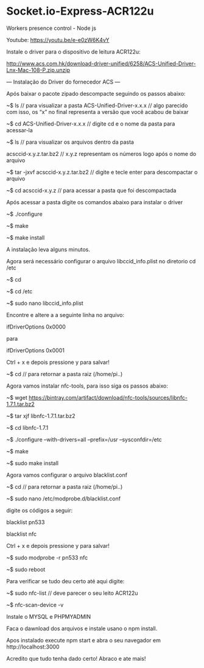 # Socket.io-Express-ACR122u
Workers presence control - Node js

Youtube: https://youtu.be/e-e0zW6K4vY

Instale o driver para o dispositivo de leitura ACR122u:

http://www.acs.com.hk/download-driver-unified/6258/ACS-Unified-Driver-Lnx-Mac-108-P.zip.unzip

— Instalação do Driver do fornecedor ACS —

Após baixar o pacote zipado descompacte seguindo os passos abaixo:

~$ ls // para visualizar a pasta ACS-Unified-Driver-x.x.x // algo parecido com isso, os “x” no final representa a versão que você acabou de baixar

~$ cd ACS-Unified-Driver-x.x.x // digite cd e o nome da pasta para acessar-la

~$ ls // para visualizar os arquivos dentro da pasta

acsccid-x.y.z.tar.bz2 // x.y.z representam os números logo após o nome do arquivo

~$ tar -jxvf acsccid-x.y.z.tar.bz2 // digite e tecle enter para descompactar o arquivo

~$ cd acsccid-x.y.z // para acessar a pasta que foi descompactada

Após acessar a pasta digite os comandos abaixo para instalar o driver

~$ ./configure

~$ make

~$ make install

A instalação leva alguns minutos.

Agora será necessário configurar o arquivo libccid_info.plist no diretorio cd /etc

~$ cd

~$ cd /etc

~$ sudo nano libccid_info.plist

Encontre e altere a a seguinte linha no arquivo:

ifDriverOptions 0x0000

para

ifDriverOptions 0x0001

Ctrl + x e depois pressione y para salvar!

~$ cd // para retornar a pasta raiz (/home/pi..)

Agora vamos instalar nfc-tools, para isso siga os passos abaixo:

~$ wget https://bintray.com/artifact/download/nfc-tools/sources/libnfc-1.7.1.tar.bz2

~$ tar xjf libnfc-1.7.1.tar.bz2

~$ cd libnfc-1.7.1

~$ ./configure –with-drivers=all –prefix=/usr –sysconfdir=/etc

~$ make

~$ sudo make install

Agora vamos configurar o arquivo blacklist.conf

~$ cd // para retornar a pasta raiz (/home/pi..)

~$ sudo nano /etc/modprobe.d/blacklist.conf

digite os códigos a seguir:

blacklist pn533

blacklist nfc

Ctrl + x e depois pressione y para salvar!

~$ sudo modprobe -r pn533 nfc

~$ sudo reboot

Para verificar se tudo deu certo até aqui digite:

~$ sudo nfc-list // deve parecer o seu leito ACR122u

~$ nfc-scan-device -v

Instale o MYSQL e PHPMYADMIN

Faca o dawnload dos arquivos e instale usano o npm  install.

Apos instalado execute npm start e abra o seu navegador em http://localhost:3000

Acredito que tudo tenha dado certo!
Abraco e ate mais!
